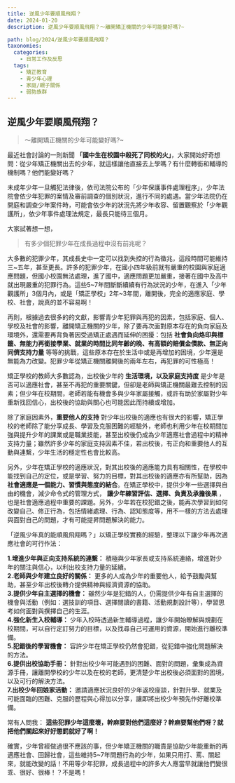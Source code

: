 ```yaml
---
title: 逆風少年要順風飛翔？
date: 2024-01-20
description: 逆風少年要順風飛翔？～離開矯正機關的少年可能變好嗎?~

path: blog/2024/逆風少年要順風飛翔？
taxonomies:
  categories: 
    - 日常工作及反思
  tags: 
    - 矯正教育
    - 青少年心理
    - 家庭/親子關係
    - 弱勢族群
---
```


## **逆風少年要順風飛翔？**
> ～離開矯正機關的少年可能變好嗎?~

最近社會討論的一則新聞 **「國中生在校園中殺死了同校的火」**，大家開始好奇想問：從少年矯正機關出去的少年，就這樣讓他直接去上學嗎？有什麼轉銜和輔導的機制嗎？他們能變好嗎？

未成年少年一旦觸犯法律後，依司法院公布的「少年保護事件處理程序」，少年法院會依少年犯罪的案情及審前調查的個別狀況，進行不同的處遇。當少年法院仍在開庭和調查少年案件時，可能會依少年的狀況先將少年收容、留置觀察於「少年觀護所」，依少年事件處理法規定，最長只能待三個月。

大家試著想一想，

> 有多少個犯罪少年在成長過程中沒有前兆呢？
 
大多數的犯罪少年，其成長史中一定可以找到失控的行為徵兆，這段時間可能維持三~五年，甚至更長。許多的犯罪少年，在國小四年級前就有嚴重的校園與家庭適應問題，但國小校園無法處理，進了國中，適應問題更加嚴重，接著在國中及高中就出現嚴重的犯罪行為。這些5~7年間斷斷續續有行為狀況的少年，在進入「少年觀護所」3個月內，或是「矯正學校」2年~3年間，離開後，完全的適應家庭、學校、社會，說真的並不容易啊！

再則，根據過去很多的的文獻，影響青少年犯罪與再犯的因素，包括家庭、個人、學校及社會的影響，離開矯正機關的少年，除了要再次面對原本存在的負向家庭及環境外，還需要再背負著因受過矯正處遇而延伸的困擾：包括 **社會負向烙印與標籤、無能力再銜接學業、就業的時間比同年齡的晚、有高額的賠償金債款、無正向同儕支持力量** 等等的挑戰，這些原本存在於生活中或是再增加的困境，少年還是無能為力改變。犯罪少年從矯正機關離開後的兩年左右，再犯罪的可性極高！

矯正學校的教師大多數認為，出校後少年的 **生活環境，以及家庭支持度** 是少年是否可以適應社會，甚至不再犯的重要關鍵，但卻是老師與矯正機關最難去控制的因素；但少年在校期間，老師若能有機會多與少年家屬接觸，或許有助於家屬對少年重新找回信心，出校後的協助與關心也可能因此而持續或增加。

除了家庭因素外，**重要他人的支持** 對少年出校後的適應也有很大的影響，矯正學校的老師除了能分享成長、學習及克服困難的經驗外，老師也利用少年在校期間加強與提升少年的課業或是職業技能，甚至出校後仍成為少年適應社會過程中的精神支持力量；雖然許多少年的家庭支持因素不佳，若出校後，有正向和重要他人的互動與連繫，少年生活的穩定性也會比較高。

另外，少年在矯正學校的適應狀況，對其出校後的適應能力具有相關性，在學校中能找到自己的定位，或是學習、努力的目標，對其出校後的適應亦有所幫助，因為 **社會適應是一個能力、習慣與態度的結合**。在矯正學校中，提供少年一些選擇與自由的機會，減少命令式的管理方式， **讓少年練習評估、選擇、負責及承擔後果** ，也是社會適應過程中重要的課題。另外，少年若在校犯錯之後，能再次學習到如何改變自己、修正行為，包括情緒處理、行為、認知態度等，用不一樣的方法去處理與面對自己的問題，才有可能提昇問題解決的能力。

「逆風少年真的能順風飛翔嗎？」以矯正學校實務的經驗，整理以下讓少年再次適應社會的可行作法：

**1.增進少年與正向支持系統的連繫：** 積極與少年家長或支持系統連絡，增進對少年的關注與信心，以利出校支持力量的延續。<br>
**2.老師與少年建立良好的關係：** 更多的人成為少年的重要他人，給予鼓勵與幫助，甚至少年出校後轉介提供精神與經濟資源的協助。<br>
**3.提供少年自主選擇的機會：** 雖然少年是犯錯的人，仍需提供少年有自主選擇的機會與活動（例如：選技訓的項目、選擇閱讀的書籍、活動規劃設計等），學習思考如何面對與撰擇自己的生涯。<br>
**4.強化新生入校輔導：** 少年入校時透過新生輔導過程，讓少年開始瞭解與規劃在校期間，可以自行定訂努力的目標，以及找尋自己可運用的資源，開始進行離校準備。<br>
**5.犯錯後的學習機會：** 容許少年在矯正學校仍然會犯錯，從犯錯中強化問題解決的方法。<br>
**6.提供出校協助手冊：** 針對出校少年可能遇到的困難、面對的問題，彙集成為資源手冊，讓離開學校的少年以及在校的老師，更清楚少年出校後必須面對的困境，以及可行的解決方法。<br>
**7.出校少年回娘家活動：** 邀請適應狀況良好的少年返校座談，針對升學、就業及可能面臨的困難、克服的歷程與心得加以分享，讓即將出校少年預先作好離校準備。<br>

常有人問我： **這些犯罪少年這麼壞，幹麻要對他們這麼好？幹麻要幫他們呀？就把他們關起來好好懲罰就好了啊！**<br>

確實，少年曾經做過很不應該的事，但少年矯正機關的職責是協助少年能重新的再適應社會、回歸社會，這些維持5~7年問題行為的少年，如果只用打、罵、關起來，就能改變的話！不用等少年犯罪，成長過程中的許多大人應當早就讓他們變很乖、很好、很棒！？不是嗎！
